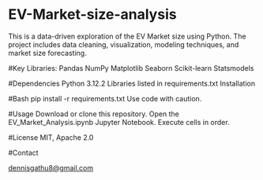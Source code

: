 # EV-Market-size-analysis
This is a data-driven exploration of the EV Market size using Python. The project  includes data cleaning, visualization, modeling techniques, and market size forecasting.

#Key Libraries:
Pandas
NumPy
Matplotlib
Seaborn
Scikit-learn 
Statsmodels

#Dependencies
Python 3.12.2
Libraries listed in requirements.txt
Installation

#Bash
pip install -r requirements.txt
Use code with caution.

#Usage
Download or clone this repository.
Open the EV_Market_Analysis.ipynb Jupyter Notebook.
Execute cells in order.

#License
MIT, Apache 2.0

#Contact

dennisgathu8@gmail.com
